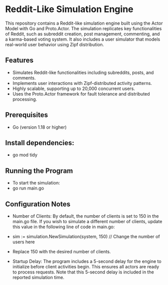 # Reddit-Like Simulation Engine

This repository contains a Reddit-like simulation engine built using the Actor Model with Go and Proto.Actor. The simulation replicates key functionalities of Reddit, such as subreddit creation, post management, commenting, and a karma-based voting system. It also includes a user simulator that models real-world user behavior using Zipf distribution.

## Features
- Simulates Reddit-like functionalities including subreddits, posts, and comments.
- Implements user interactions with Zipf-distributed activity patterns.
- Highly scalable, supporting up to 20,000 concurrent users.
- Uses the Proto.Actor framework for fault tolerance and distributed processing.

## Prerequisites
- Go (version 1.18 or higher)

## Install dependencies:
- go mod tidy

## Running the Program
- To start the simulation:
- go run main.go


## Configuration Notes

- Number of Clients: By default, the number of clients is set to 150 in the main.go file. If you wish to simulate a different number of clients, update this value in the following line of code in main.go:

- sim := simulation.NewSimulation(system, 150) // Change the number of users here
- Replace 150 with the desired number of clients.
- Startup Delay: The program includes a 5-second delay for the engine to initialize before client activities begin. This ensures all actors are ready to process requests. Note that this 5-second delay is included in the reported simulation time.







